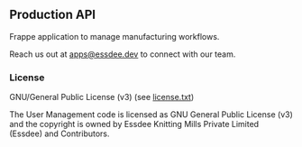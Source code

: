 ## Production API

Frappe application to manage manufacturing workflows.

Reach us out at apps@essdee.dev to connect with our team.

### License

GNU/General Public License (v3) (see [license.txt](license.txt))

The User Management code is licensed as GNU General Public License (v3) and the copyright is owned by Essdee Knitting Mills Private Limited (Essdee) and Contributors.
